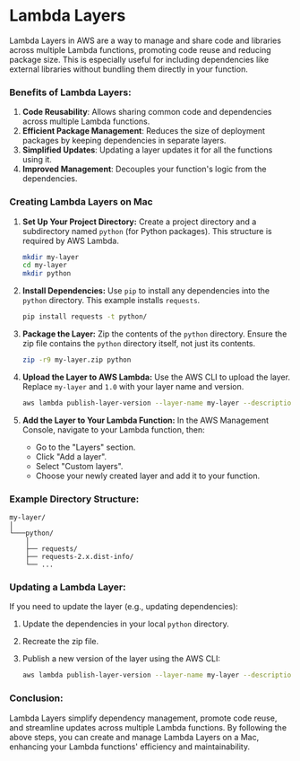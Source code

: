 # Lambda Layers
Lambda Layers in AWS are a way to manage and share code and libraries across multiple Lambda functions, promoting code reuse and reducing package size. This is especially useful for including dependencies like external libraries without bundling them directly in your function.

### Benefits of Lambda Layers:
1. **Code Reusability**: Allows sharing common code and dependencies across multiple Lambda functions.
2. **Efficient Package Management**: Reduces the size of deployment packages by keeping dependencies in separate layers.
3. **Simplified Updates**: Updating a layer updates it for all the functions using it.
4. **Improved Management**: Decouples your function's logic from the dependencies.

### Creating Lambda Layers on Mac

1. **Set Up Your Project Directory:**
   Create a project directory and a subdirectory named `python` (for Python packages). This structure is required by AWS Lambda.
   
   ```bash
   mkdir my-layer
   cd my-layer
   mkdir python
   ```

2. **Install Dependencies:**
   Use `pip` to install any dependencies into the `python` directory. This example installs `requests`.
   
   ```bash
   pip install requests -t python/
   ```

3. **Package the Layer:**
   Zip the contents of the `python` directory. Ensure the zip file contains the `python` directory itself, not just its contents.
   
   ```bash
   zip -r9 my-layer.zip python
   ```

4. **Upload the Layer to AWS Lambda:**
   Use the AWS CLI to upload the layer. Replace `my-layer` and `1.0` with your layer name and version.
   
   ```bash
   aws lambda publish-layer-version --layer-name my-layer --description "My Lambda Layer" --zip-file fileb://my-layer.zip --compatible-runtimes python3.8
   ```

5. **Add the Layer to Your Lambda Function:**
   In the AWS Management Console, navigate to your Lambda function, then:
   - Go to the "Layers" section.
   - Click "Add a layer".
   - Select "Custom layers".
   - Choose your newly created layer and add it to your function.

### Example Directory Structure:
```
my-layer/
│
└───python/
    │
    ├── requests/
    ├── requests-2.x.dist-info/
    └── ...
```

### Updating a Lambda Layer:
If you need to update the layer (e.g., updating dependencies):
1. Update the dependencies in your local `python` directory.
2. Recreate the zip file.
3. Publish a new version of the layer using the AWS CLI:
   
   ```bash
   aws lambda publish-layer-version --layer-name my-layer --description "Updated Lambda Layer" --zip-file fileb://my-layer.zip --compatible-runtimes python3.8
   ```

### Conclusion:
Lambda Layers simplify dependency management, promote code reuse, and streamline updates across multiple Lambda functions. By following the above steps, you can create and manage Lambda Layers on a Mac, enhancing your Lambda functions' efficiency and maintainability.